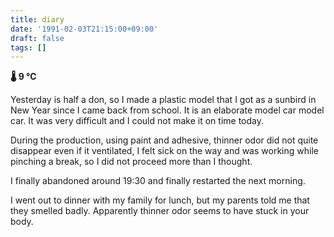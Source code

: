 ```yaml
---
title: diary
date: '1991-02-03T21:15:00+09:00'
draft: false
tags: []
---
```


**🌡 9 ℃**

Yesterday is half a don, so I made a plastic model that I got as a sunbird in New Year since I came back from school. It is an elaborate model car model car. It was very difficult and I could not make it on time today.

During the production, using paint and adhesive, thinner odor did not quite disappear even if it ventilated, I felt sick on the way and was working while pinching a break, so I did not proceed more than I thought.

I finally abandoned around 19:30 and finally restarted the next morning.

I went out to dinner with my family for lunch, but my parents told me that they smelled badly. Apparently thinner odor seems to have stuck in your body.